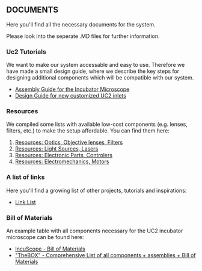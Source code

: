 ## DOCUMENTS
Here you'll find all the necessary documents for the system. 

Please look into the seperate .MD files for further information. 

### Uc2 Tutorials
We want to make our system accessable and easy to use. Therefore we have made a small design guide, where we describe the key steps for designing additional components which will be compatible with our system. 

* [Assembly Guide for the Incubator Microscope](./TUTORIALS/TUT_Assembly_In-Incubator_Microscope_v0.pdf)
* [Design Guide for new customized UC2 inlets](./TUTORIALS/TUT_Basic_Design_Cube_Inlet_Function_v0.pdf)


### Resources
We compiled some lists with available low-cost components (e.g. lenses, filters, etc.) to make the setup affordable. 
You can find them here:

1. [Resources: Optics, Objective lenses, Filters](./RESOURCES/Resources_Optics.md)
2. [Resources: Light Sources, Lasers](./RESOURCES/Resources_Lightsources.md)
2. [Resources: Electronic Parts, Controlers](./RESOURCES/Resources_Electronics.md)
2. [Resources: Electromechanics, Motors](./RESOURCES/Resources_Mechanics.md)

### A list of links
Here you'll find a growing list of other projects, tutorials and inspirations:

* [Link List](./RESSOURCES/Ressources_Knowledge.md)


### Bill of Materials 
An example table with all components necessary for the UC2 incubator microscope can be found here:

* [IncuScope - Bill of Materials](../TheBOX/FullBOX/DOCUMENTS/Bill_of_Materials_In-Incubator-Microscope_v0.xlsx)
* ["TheBOX" - Comprehensive List of all components + assemblies + Bill of Materials](../TheBOX/FullBOX/DOCUMENTS/UC2_ReadyToUseBox_Modules_Parts.xlsx)
